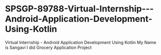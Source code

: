 # SPSGP-89788-Virtual-Internship---Android-Application-Development-Using-Kotlin
Virtual Internship - Android Application Development Using Kotlin
My Name is Sangavi
I did Grocery Application  Project
